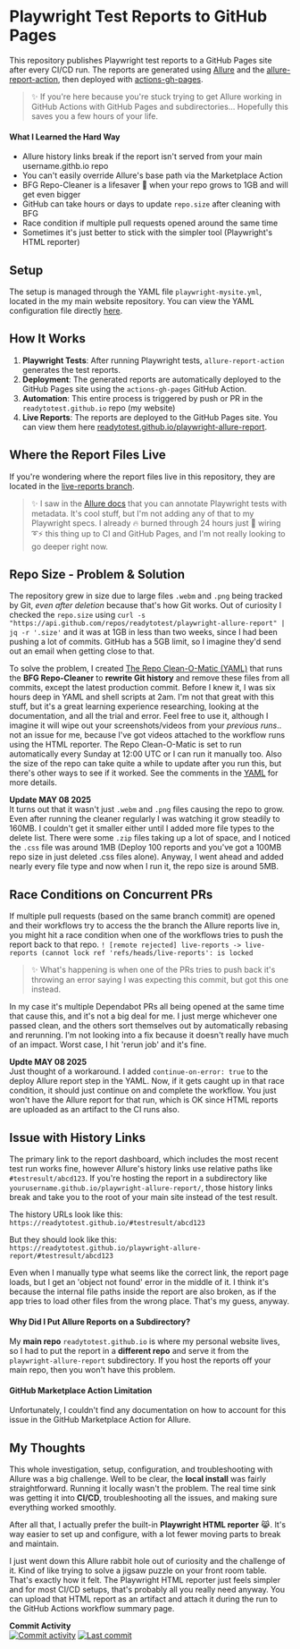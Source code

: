# Playwright Test Reports to GitHub Pages

This repository publishes Playwright test reports to a GitHub Pages site after every CI/CD run. The reports are generated using [Allure](https://allurereport.org/docs/playwright/) and the [allure-report-action](https://github.com/marketplace/actions/allure-report-with-history), then deployed with [actions-gh-pages](https://github.com/marketplace/actions/github-pages-action).

> ✨ If you're here because you're stuck trying to get Allure working in GitHub Actions with GitHub Pages and subdirectories... Hopefully this saves you a few hours of your life.

#### What I Learned the Hard Way
- Allure history links break if the report isn't served from your main username.githb.io repo
- You can't easily override Allure's base path via the Marketplace Action
- BFG Repo-Cleaner is a lifesaver 🛟 when your repo grows to 1GB and will get even bigger
- GitHub can take hours or days to update `repo.size` after cleaning with BFG
- Race condition if multiple pull requests opened around the same time
- Sometimes it's just better to stick with the simpler tool (Playwright's HTML reporter)

## Setup

The setup is managed through the YAML file `playwright-mysite.yml`, located in the my main website repository. You can view the YAML configuration file directly [here](https://github.com/readytotest/readytotest.github.io/blob/main/.github/workflows/playwright-mysite.yml).

## How It Works

1. **Playwright Tests**: After running Playwright tests, `allure-report-action` generates the test reports.
2. **Deployment**: The generated reports are automatically deployed to the GitHub Pages site using the `actions-gh-pages` GitHub Action.
3. **Automation**: This entire process is triggered by push or PR in the `readytotest.github.io` repo (my website)
4. **Live Reports**: The reports are deployed to the GitHub Pages site. You can view them here [readytotest.github.io/playwright-allure-report](https://readytotest.github.io/playwright-allure-report/).

## Where the Report Files Live

If you're wondering where the report files live in this repository, they are located in the [live-reports branch](https://github.com/readytotest/playwright-allure-report/tree/live-reports).

>✨ I saw in the [Allure docs](https://allurereport.org/docs/playwright/#writing-tests) that you can annotate Playwright tests with metadata. It's cool stuff, but I'm not adding any of that to my Playwright specs. I already 🔥 burned through 24 hours just 🔌 wiring ➰⚡ this thing up to CI and GitHub Pages, and I'm not really looking to go deeper right now.

## Repo Size - Problem & Solution

The repository grew in size due to large files `.webm` and `.png` being tracked by Git, _even after deletion_ because that's how Git works. Out of curiosity I checked the `repo.size` using `curl -s "https://api.github.com/repos/readytotest/playwright-allure-report" | jq -r '.size'` and it was at 1GB in less than two weeks, since I had been pushing a lot of commits. GitHub has a 5GB limit, so I imagine they'd send out an email when getting close to that.

To solve the problem, I created [The Repo Clean-O-Matic (YAML)](https://github.com/readytotest/playwright-allure-report/blob/main/.github/workflows/repo-clean-o-matic.yml) that runs the **BFG Repo-Cleaner** to **rewrite Git history** and remove these files from all commits, except the latest production commit. Before I knew it, I was six hours deep in YAML and shell scripts at 2am. I'm not that great with this stuff, but it's a great learning experience researching, looking at the documentation, and all the trial and error. Feel free to use it, although I imagine it will wipe out your screenshots/videos from your _previous runs_.. not an issue for me, because I've got videos attached to the workflow runs using the HTML reporter. The Repo Clean-O-Matic is set to run automatically every Sunday at 12:00 UTC or I can run it manually too. Also the size of the repo can take quite a while to update after you run this, but there's other ways to see if it worked. See the comments in the [YAML](https://github.com/readytotest/playwright-allure-report/blob/main/.github/workflows/repo-clean-o-matic.yml) for more details.

**Update MAY 08 2025**  
It turns out that it wasn't just `.webm` and `.png` files causing the repo to grow. Even after running the cleaner regularly I was watching it grow steadily to 160MB. I couldn't get it smaller either until I added more file types to the delete list. There were some `.zip` files taking up a lot of space, and I noticed the `.css` file was around 1MB (Deploy 100 reports and you've got a 100MB repo size in just deleted .css files alone). Anyway, I went ahead and added nearly every file type and now when I run it, the repo size is around 5MB.

## Race Conditions on Concurrent PRs

If multiple pull requests (based on the same branch commit) are opened and their workflows try to access the the branch the Allure reports live in, you might hit a race condition when one of the workflows tries to push the report back to that repo. `! [remote rejected] live-reports -> live-reports (cannot lock ref 'refs/heads/live-reports': is locked`

>✨ What's happening is when one of the PRs tries to push back it's throwing an error saying I was expecting this commit, but got this one instead.

In my case it's multiple Dependabot PRs all being opened at the same time that cause this, and it's not a big deal for me. I just merge whichever one passed clean, and the others sort themselves out by automatically rebasing and rerunning. I'm not looking into a fix because it doesn't really have much of an impact.  Worst case, I hit 'rerun job' and it's fine.

**Updte MAY 08 2025**  
 Just thought of a workaround. I added `continue-on-error: true` to the deploy Allure report step in the YAML. Now, if it gets caught up in that race condition, it should just continue on and complete the workflow. You just won't have the Allure report for that run, which is OK since HTML reports are uploaded as an artifact to the CI runs also.

## Issue with History Links

The primary link to the report dashboard, which includes the most recent test run works fine, however Allure's history links use relative paths like `#testresult/abcd123`. If you're hosting the report in a subdirectory like `yourusername.github.io/playwright-allure-report/`, those history links break and take you to the root of your main site instead of the test result.

The history URLs look like this:  
`https://readytotest.github.io/#testresult/abcd123`

But they should look like this:  
`https://readytotest.github.io/playwright-allure-report/#testresult/abcd123`

Even when I manually type what seems like the correct link, the report page loads, but I get an 'object not found' error in the middle of it. I think it's because the internal file paths inside the report are also broken, as if the app tries to load other files from the wrong place. That's my guess, anyway.

#### Why Did I Put Allure Reports on a Subdirectory?

My **main repo** `readytotest.github.io` is where my personal website lives, so I had to put the report in a **different repo** and serve it from the `playwright-allure-report` subdirectory. If you host the reports off your main repo, then you won't have this problem.

#### GitHub Marketplace Action Limitation

Unfortunately, I couldn't find any documentation on how to account for this issue in the GitHub Marketplace Action for Allure.

## My Thoughts

This whole investigation, setup, configuration, and troubleshooting with Allure was a big challenge. Well to be clear, the **local install** was fairly straightforward. Running it locally wasn't the problem. The real time sink was getting it into **CI/CD**, troubleshooting all the issues, and making sure everything worked smoothly.

After all that, I actually prefer the built-in **Playwright HTML reporter** 😹. It's way easier to set up and configure, with a lot fewer moving parts to break and maintain. 

I just went down this Allure rabbit hole out of curiosity and the challenge of it. Kind of like trying to solve a jigsaw puzzle on your front room table. That's exactly how it felt. The Playwright HTML reporter just feels simpler and for most CI/CD setups, that's probably all you really need anyway. You can upload that HTML report as an artifact and attach it during the run to the GitHub Actions workflow summary page.

**Commit Activity**  
[![Commit activity](https://img.shields.io/github/commit-activity/t/readytotest/playwright-allure-report?style=social&color=%23FF69B4)](https://github.com/readytotest/playwright-allure-report/commits/main/)
[![Last commit](https://img.shields.io/github/last-commit/readytotest/playwright-allure-report?style=social)](https://github.com/readytotest/playwright-allure-report/commits/main/)

